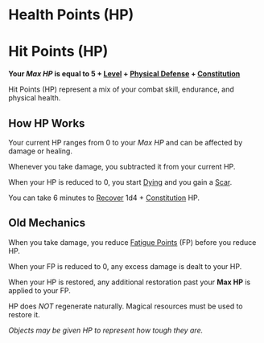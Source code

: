 # Health Points (HP)

# Hit Points (HP)

**Your *Max HP* is equal to 5 + [Level](Level.md) + [Physical Defense](Physical%20Defense.md) + [Constitution](../The%20Ability%20Scores/Constitution.md)**

Hit Points (HP) represent a mix of your combat skill, endurance, and physical health.

## How HP Works

Your current HP ranges from 0 to your *Max HP* and can be affected by damage or healing.

Whenever you take damage, you subtracted it from your current HP.

When your HP is reduced to 0, you start [Dying](../../Game%20Procedures/Conditions/Dying.md) and you gain a [Scar](Scars.md).

You can take 6 minutes to [Recover](../../Game%20Procedures/Exploration/Delving.md#Recover) 1d4 + [Constitution](../The%20Ability%20Scores/Constitution.md) HP.

## Old Mechanics

When you take damage, you reduce [Fatigue Points](Fatigue%20Points.md) (FP) before you reduce HP.

When your FP is reduced to 0, any excess damage is dealt to your HP.

When your HP is restored, any additional restoration past your **Max HP** is applied to your FP.

HP does *NOT* regenerate naturally. Magical resources must be used to restore it.

*Objects may be given HP to represent how tough they are.*
